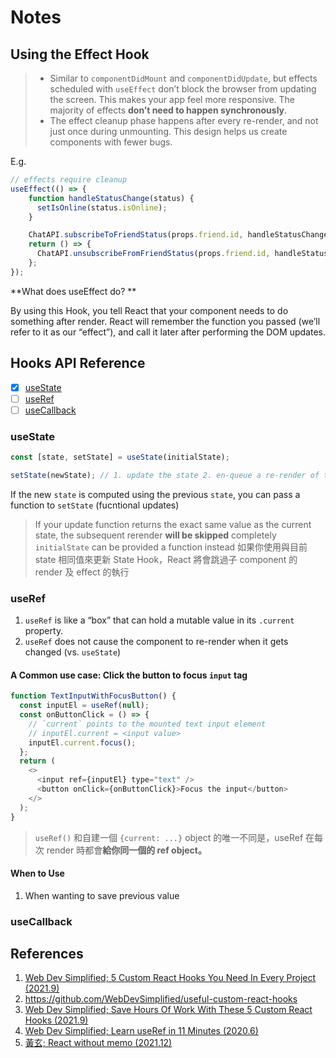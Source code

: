 # Notes

## Using the Effect Hook

> - Similar to `componentDidMount` and `componentDidUpdate`, but effects scheduled with `useEffect` don’t block the browser from updating the screen. This makes your app feel more responsive. The majority of effects **don’t need to happen synchronously**.
> - The effect cleanup phase happens after every re-render, and not just once during unmounting. This design helps us create components with fewer bugs.

E.g.

```javascript
// effects require cleanup
useEffect(() => {
    function handleStatusChange(status) {
      setIsOnline(status.isOnline);
    }

    ChatAPI.subscribeToFriendStatus(props.friend.id, handleStatusChange);
    return () => {
      ChatAPI.unsubscribeFromFriendStatus(props.friend.id, handleStatusChange);
    };
});
```

**What does useEffect do? **

By using this Hook, you tell React that your component needs to do something after render. React will remember the function you passed (we’ll refer to it as our “effect”), and call it later after performing the DOM updates.

## Hooks API Reference

- [x] [useState](#usestate)
- [ ] [useRef](#useref)
- [ ] [useCallback](#usecallback)

### useState

```javascript
const [state, setState] = useState(initialState);

setState(newState); // 1. update the state 2. en-queue a re-render of the component
```

If the new `state` is computed using the previous `state`, you can pass a function to `setState` (fucntional updates) 

> If your update function returns the exact same value as the current state, the subsequent rerender **will be skipped** completely
> `initialState` can be provided a function instead
> 如果你使用與目前 state 相同值來更新 State Hook，React 將會跳過子 component 的 render 及 effect 的執行

### useRef

1. `useRef` is like a “box” that can hold a mutable value in its `.current` property. 
2. `useRef` does not cause the component to re-render when it gets changed (vs. `useState`)

#### A Common use case: Click the button to focus `input` tag

```javascript
function TextInputWithFocusButton() {
  const inputEl = useRef(null);
  const onButtonClick = () => {
    // `current` points to the mounted text input element
    // inputEl.current = <input value>
    inputEl.current.focus();
  };
  return (
    <>
      <input ref={inputEl} type="text" />
      <button onClick={onButtonClick}>Focus the input</button>
    </>
  );
}
```

> `useRef()` 和自建一個 `{current: ...}` object 的唯一不同是，useRef 在每次 render 時都會**給你同一個的 ref object。**

#### When to Use

1. When wanting to save previous value

### useCallback

## References

1. [Web Dev Simplified; 5 Custom React Hooks You Need In Every Project (2021.9)](https://youtu.be/0c6znExIqRw)
2. https://github.com/WebDevSimplified/useful-custom-react-hooks
3. [Web Dev Simplified; Save Hours Of Work With These 5 Custom React Hooks (2021.9)](https://youtu.be/vrIxu-kfAUo)
4. [Web Dev Simplified; Learn useRef in 11 Minutes (2020.6)](https://youtu.be/t2ypzz6gJm0)
5. [黃玄; React without memo (2021.12)](https://youtu.be/lGEMwh32soc)
